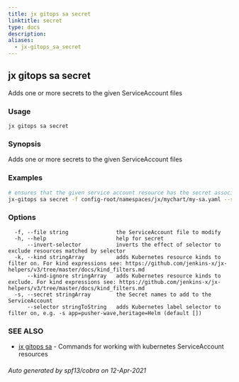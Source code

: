 ```yaml
---
title: jx gitops sa secret
linktitle: secret
type: docs
description: 
aliases:
  - jx-gitops_sa_secret
---
```


## jx gitops sa secret

Adds one or more secrets to the given ServiceAccount files

### Usage

```
jx gitops sa secret
```

### Synopsis

Adds one or more secrets to the given ServiceAccount files

### Examples

  ```bash
  # ensures that the given service account resource has the secret associated
  jx-gitops sa secret -f config-root/namespaces/jx/mychart/my-sa.yaml --secret my-secret-name%!(EXTRA string=jx-gitops)

  ```
### Options

```
  -f, --file string               the ServiceAccount file to modify
  -h, --help                      help for secret
      --invert-selector           inverts the effect of selector to exclude resources matched by selector
  -k, --kind stringArray          adds Kubernetes resource kinds to filter on. For kind expressions see: https://github.com/jenkins-x/jx-helpers/v3/tree/master/docs/kind_filters.md
      --kind-ignore stringArray   adds Kubernetes resource kinds to exclude. For kind expressions see: https://github.com/jenkins-x/jx-helpers/v3/tree/master/docs/kind_filters.md
  -s, --secret stringArray        the Secret names to add to the ServiceAccount
      --selector stringToString   adds Kubernetes label selector to filter on, e.g. -s app=pusher-wave,heritage=Helm (default [])
```

### SEE ALSO

* [jx gitops sa](..)	 - Commands for working with kubernetes ServiceAccount resources

###### Auto generated by spf13/cobra on 12-Apr-2021
